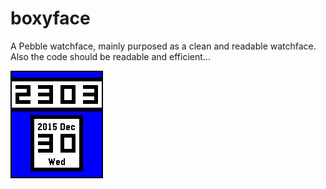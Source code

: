 # boxyface

A Pebble watchface, mainly purposed as a clean and readable watchface. Also the
code should be readable and efficient...

![Basalt screenshot](/watchface.png?raw=true "Basalt screenshot")
